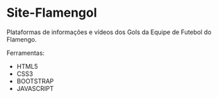 # Site-Flamengol
Plataformas de informações e vídeos dos Gols da Equipe de Futebol do Flamengo.

Ferramentas:
* HTML5
* CSS3
* BOOTSTRAP
* JAVASCRIPT

